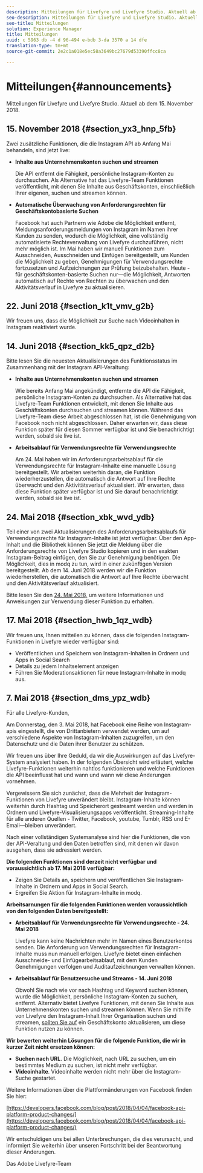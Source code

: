 ```yaml
---
description: Mitteilungen für Livefyre und Livefyre Studio. Aktuell ab dem 15. November 2018.
seo-description: Mitteilungen für Livefyre und Livefyre Studio. Aktuell ab dem 15. November 2018.
seo-title: Mitteilungen
solution: Experience Manager
title: Mitteilungen
uuid: c 5963 db -4 d 96-494 e-bdb 3-da 3570 a 14 dfe
translation-type: tm+mt
source-git-commit: 2e2c1a018e5ec58a3649bc27679d53390ffcc8ca

---
```



# Mitteilungen{#announcements}

Mitteilungen für Livefyre und Livefyre Studio. Aktuell ab dem 15. November 2018.

## 15. November 2018 {#section_yx3_hnp_5fb}

Zwei zusätzliche Funktionen, die die Instagram API ab Anfang Mai behandeln, sind jetzt live:

* **Inhalte aus Unternehmenskonten suchen und streamen**

   Die API entfernt die Fähigkeit, persönliche Instagram-Konten zu durchsuchen. Als Alternative hat das Livefyre-Team Funktionen veröffentlicht, mit denen Sie Inhalte aus Geschäftskonten, einschließlich Ihrer eigenen, suchen und streamen können.

* **Automatische Überwachung von Anforderungsrechten für Geschäftskontobasierte Suchen**

   Facebook hat auch Partnern wie Adobe die Möglichkeit entfernt, Meldungsanforderungsmeldungen von Instagram im Namen ihrer Kunden zu senden, wodurch die Möglichkeit, eine vollständig automatisierte Rechteverwaltung von Livefyre durchzuführen, nicht mehr möglich ist. Im Mai haben wir manuell Funktionen zum Ausschneiden, Ausschneiden und Einfügen bereitgestellt, um Kunden die Möglichkeit zu geben, Genehmigungen für Verwendungsrechte fortzusetzen und Aufzeichnungen zur Prüfung beizubehalten. Heute - für geschäftskonten-basierte Suchen nur—die Möglichkeit, Antworten automatisch auf Rechte von Rechten zu überwachen und den Aktivitätsverlauf in Livefyre zu aktualisieren.

## 22. Juni 2018 {#section_k1t_vmv_g2b}

Wir freuen uns, dass die Möglichkeit zur Suche nach Videoinhalten in Instagram reaktiviert wurde.

## 14. Juni 2018 {#section_kk5_qpz_d2b}

Bitte lesen Sie die neuesten Aktualisierungen des Funktionsstatus im Zusammenhang mit der Instagram API-Veraltung:

* **Inhalte aus Unternehmenskonten suchen und streamen**

   Wie bereits Anfang Mai angekündigt, entfernte die API die Fähigkeit, persönliche Instagram-Konten zu durchsuchen. Als Alternative hat das Livefyre-Team Funktionen entwickelt, mit denen Sie Inhalte aus Geschäftskonten durchsuchen und streamen können. Während das Livefyre-Team diese Arbeit abgeschlossen hat, ist die Genehmigung von Facebook noch nicht abgeschlossen. Daher erwarten wir, dass diese Funktion später für diesen Sommer verfügbar ist und Sie benachrichtigt werden, sobald sie live ist.

* **Arbeitsablauf für Verwendungsrechte für Verwendungsrechte**

   Am 24. Mai haben wir im Anforderungsarbeitsablauf für die Verwendungsrechte für Instagram-Inhalte eine manuelle Lösung bereitgestellt. Wir arbeiten weiterhin daran, die Funktion wiederherzustellen, die automatisch die Antwort auf Ihre Rechte überwacht und den Aktivitätsverlauf aktualisiert. Wir erwarten, dass diese Funktion später verfügbar ist und Sie darauf benachrichtigt werden, sobald sie live ist.

## 24. Mai 2018 {#section_xbk_wvd_ydb}

Teil einer von zwei Aktualisierungen des Anforderungsarbeitsablaufs für Verwendungsrechte für Instagram-Inhalte ist jetzt verfügbar. Über den App-Inhalt und die Bibliothek können Sie jetzt die Meldung über die Anforderungsrechte von Livefyre Studio kopieren und in den exakten Instagram-Beitrag einfügen, den Sie zur Genehmigung benötigen. Die Möglichkeit, dies in modq zu tun, wird in einer zukünftigen Version bereitgestellt. Ab dem 14. Juni 2018 werden wir die Funktion wiederherstellen, die automatisch die Antwort auf Ihre Rechte überwacht und den Aktivitätsverlauf aktualisiert.

Bitte lesen Sie den [24. Mai 2018,](/help/using/c-rn/previous-rns/rn2018/c-rn-2018-may-24.md#c_rn) um weitere Informationen und Anweisungen zur Verwendung dieser Funktion zu erhalten.

## 17. Mai 2018 {#section_hwb_1qz_wdb}

Wir freuen uns, Ihnen mitteilen zu können, dass die folgenden Instagram-Funktionen in Livefyre wieder verfügbar sind:

* Veröffentlichen und Speichern von Instagram-Inhalten in Ordnern und Apps in Social Search
* Details zu jedem Inhaltselement anzeigen
* Führen Sie Moderationsaktionen für neue Instagram-Inhalte in modq aus.

## 7. Mai 2018 {#section_dms_ypz_wdb}

Für alle Livefyre-Kunden,

Am Donnerstag, den 3. Mai 2018, hat Facebook eine Reihe von Instagram-apis eingestellt, die von Drittanbietern verwendet werden, um auf verschiedene Aspekte von Instagram-Inhalten zuzugreifen, um den Datenschutz und die Daten ihrer Benutzer zu schützen.

Wir freuen uns über Ihre Geduld, da wir die Auswirkungen auf das Livefyre-System analysiert haben. In der folgenden Übersicht wird erläutert, welche Livefyre-Funktionen weiterhin nahtlos funktionieren und welche Funktionen die API beeinflusst hat und wann und wann wir diese Änderungen vornehmen.

Vergewissern Sie sich zunächst, dass die Mehrheit der Instagram-Funktionen von Livefyre unverändert bleibt. Instagram-Inhalte können weiterhin durch Hashtag und Speicherort gestreamt werden und werden in Ordnern und Livefyre-Visualisierungsapps veröffentlicht. Streaming-Inhalte für alle anderen Quellen - Twitter, Facebook, youtube, Tumblr, RSS und E-Email—bleiben unverändert.

Nach einer vollständigen Systemanalyse sind hier die Funktionen, die von der API-Veraltung und den Daten betroffen sind, mit denen wir davon ausgehen, dass sie adressiert werden.

**Die folgenden Funktionen sind derzeit nicht verfügbar und voraussichtlich ab 17. Mai 2018 verfügbar:**

* Zeigen Sie Details an, speichern und veröffentlichen Sie Instagram-Inhalte in Ordnern und Apps in Social Search.
* Ergreifen Sie Aktion für Instagram-Inhalte in modq.

**Arbeitsarnungen für die folgenden Funktionen werden voraussichtlich von den folgenden Daten bereitgestellt:**

* **Arbeitsablauf für Verwendungsrechte für Verwendungsrechte - 24. Mai 2018**

   Livefyre kann keine Nachrichten mehr im Namen eines Benutzerkontos senden. Die Anforderung von Verwendungsrechten für Instagram-Inhalte muss nun manuell erfolgen. Livefyre bietet einen einfachen Ausschneide- und Einfügearbeitsablauf, mit dem Kunden Genehmigungen verfolgen und Auditaufzeichnungen verwalten können.

* **Arbeitsablauf für Benutzersuche und Streams - 14. Juni 2018**

   Obwohl Sie nach wie vor nach Hashtag und Keyword suchen können, wurde die Möglichkeit, persönliche Instagram-Konten zu suchen, entfernt. Alternativ bietet Livefyre Funktionen, mit denen Sie Inhalte aus Unternehmenskonten suchen und streamen können. Wenn Sie mithilfe von Livefyre den Instagram-Inhalt Ihrer Organisation suchen und streamen, [sollten Sie auf](https://help.instagram.com/502981923235522?helpref=search&sr=2&query=change%20personal%20account%20to%20business%20account) ein Geschäftskonto aktualisieren, um diese Funktion nutzen zu können.

**Wir bewerten weiterhin Lösungen für die folgende Funktion, die wir in kurzer Zeit nicht ersetzen können:**

* **Suchen nach URL**. Die Möglichkeit, nach URL zu suchen, um ein bestimmtes Medium zu suchen, ist nicht mehr verfügbar.
* **Videoinhalte**. Videoinhalte werden nicht mehr über die Instagram-Suche gestartet.

Weitere Informationen über die Plattformänderungen von Facebook finden Sie hier:

[https://developers.facebook.com/blog/post/2018/04/04/facebook-api-platform-product-changes/](https://developers.facebook.com/blog/post/2018/04/04/facebook-api-platform-product-changes/)

Wir entschuldigen uns bei allen Unterbrechungen, die dies verursacht, und informiert Sie weiterhin über unseren Fortschritt bei der Beantwortung dieser Änderungen.

Das Adobe Livefyre-Team
